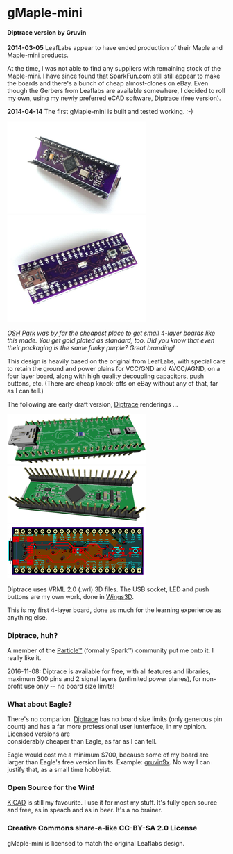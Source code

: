 # gMaple-mini
#### Diptrace version by Gruvin

**2014-03-05** LeafLabs appear to have ended production of their Maple and Maple-mini products.

At the time, I was not able to find any suppliers with remaining stock of the Maple-mini. I have 
since found that SparkFun.com still still appear to make the boards and there's a bunch of cheap
almost-clones on eBay. Even though the Gerbers from Leaflabs are available somewhere, I decided 
to roll my own, using my newly preferred eCAD software, [Diptrace](http://diptrace.com) (free version).

**2014-04-14** The first gMaple-mini is built and tested working. :-)

<img src="img/first-build-1.jpg" width="320">
<img src="img/first-build-2.jpg" width="320">

*[OSH Park](https://oshpark.com/) was by far the cheapest place to get small 4-layer boards like this made. You get 
gold plated as standard, too. Did you know that even their packaging is the same funky purple? Great branding!*

This design is heavily based on the original from LeafLabs, with special care to retain the ground 
and power plains for VCC/GND and AVCC/AGND, on a four layer board, along with high quality decoupling 
capacitors, push buttons, etc. (There are cheap knock-offs on eBay without any of that, far as I can tell.)

The following are early draft version, [Diptrace](http://diptrace.com) renderings ...

<img src="img/gmaple-mini-3d.png" width="320">
<img src="img/gmaple-mini-3db.png" width="320">
<img src="img/gmaple-mini.png" width="320">

Diptrace uses VRML 2.0 (.wrl) 3D files. The USB socket, LED and push buttons are my own work, done in [Wings3D](www.wings3d.com/).

This is my first 4-layer board, done as much for the learning experience as anything else.

### Diptrace, huh?
A member of the [Particle™](https://particle.io) (formally Spark™) community put me onto it. I really like it.

2016-11-08: Diptrace is available for free, with all features and libraries, maximum 300 pins and 2 signal layers 
(unlimited power planes), for non-profit use only -- no board size limits!

### What about Eagle? 
There's no comparion. [Diptrace](http://diptrace.com) has no board size limits (only generous 
pin count) and has a far more professional user iunterface, in my opinion. Licensed versions are  
considerably cheaper than Eagle, as far as I can tell.

Eagle would cost me a minimum $700, because some of my board are larger than Eagle's free version limits.
Example: [gruvin9x](https://github.com/gruvin/gruvin9x). No way I can justify that, as a small time hobbyist.

### Open Source for the Win!
[KiCAD](http://kicad-pcb.org/) is still my favourite. I use it for most my stuff. It's fully open source and 
free, as in speach and as in beer. It's a no brainer.

### Creative Commons share-a-like CC-BY-SA 2.0 License
gMaple-mini is licensed to match the original Leaflabs design. 
